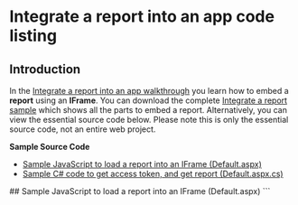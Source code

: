 <properties
   pageTitle="Integrate a Power BI report into an app code listing"
   description="Walkthrough to Integrate a report into an app - Load a report into an IFrame"
   services="powerbi"
   documentationCenter=""
   authors="guyinacube"
   manager="erikre"
   backup=""
   editor=""
   tags=""
   qualityFocus="monitoring"
   qualityDate=""/>

<tags
   ms.service="powerbi"
   ms.devlang="NA"
   ms.topic="get-started-article"
   ms.tgt_pltfrm="NA"
   ms.workload="powerbi"
   ms.date="12/07/2016"
   ms.author="asaxton"/>

# Integrate a report into an app code listing

## Introduction

In the [Integrate a report into an app walkthrough](powerbi-developer-integrate-report.md) you learn how to embed a **report** using an **IFrame**. You can download the complete [Integrate a report sample](https://github.com/Microsoft/PowerBI-CSharp/tree/master/samples/webforms/integrate-report-web-app) which shows all the parts to embed a report. Alternatively, you can view the essential source code below. Please note this is only the essential source code, not an entire web project.

**Sample Source Code**

- [Sample JavaScript to load a report into an IFrame (Default.aspx)](#default-aspx)
- [Sample C# code to get access token, and get report (Default.aspx.cs)](#default-code)

<a name="default-aspx"/>
## Sample JavaScript to load a report into an IFrame (Default.aspx)
```
<asp:Content ID="BodyContent" ContentPlaceHolderID="MainContent" runat="server">
    <script type="text/javascript">

        //This code is for sample purposes only.

        //Configure IFrame for the Report after you have an Access Token. See Default.aspx.cs to learn how to get an Access Token
        window.onload = function () {
            if ("" != document.getElementById('MainContent_accessToken').value)
            {
                var iframe = document.getElementById('iFrameEmbedReport');

                // To load a Report do the following:
                // Set the IFrame source to the EmbedUrl from the Get Reports operation
                iframe.src = document.getElementById('MainContent_ReportEmbedUrl').value;

                // Add an onload handler to submit the access token
                iframe.onload = postActionLoadReport;
            }
        };

        // Post the access token to the IFrame
        function postActionLoadReport() {

            // Construct the push message structure
            // this structure also supports setting the reportId, groupId, height, and width.
            // when using a report in a group, you must provide the groupId on the iFrame SRC
            var m = {
                action: "loadReport",
                accessToken: document.getElementById('MainContent_accessToken').value
            };
            message = JSON.stringify(m);

            // push the message.
            iframe = document.getElementById('iFrameEmbedReport');
            iframe.contentWindow.postMessage(message, "*");;
        }

    </script>
    <asp:HiddenField ID="accessToken" runat="server" />
    <asp:Button ID="getReportButton" runat="server" OnClick="getReportButton_Click" Text="Get Report" />  

    <table>
        <tr><td>Report Embed URL</td> <td><asp:Textbox ID="ReportEmbedUrl" runat="server" Width="900px"></asp:Textbox></td></tr>

        <tr><td>Report</td><td></td></tr>
        <tr><td></td><td>
            <iframe ID="iFrameEmbedReport" height="500px" width="900px"></iframe>
        </td></tr>   
    </table>
</asp:Content>

```

<a name="default-code"/>
## Sample C# code to get access token, and get report (Default.aspx.cs)
```
public partial class _Default : Page
{
    string baseUri = "https://api.powerbi.com/beta/myorg/";

    protected void Page_Load(object sender, EventArgs e)
    {

        //Need an Authorization Code from Azure AD before you can get an access token to be able to call Power BI operations
        //You get the Authorization Code when you click Get Report (see below).
        //After you call AcquireAuthorizationCode(), Azure AD redirects back to this page with an Authorization Code.
        if (Request.Params.Get("code") != null)
        {
            //After you get an AccessToken, you can call Power BI API operations such as Get Report
            Session["AccessToken"] = GetAccessToken(
                Request.Params.GetValues("code")[0],
                Settings.Default.ClientID,
                Settings.Default.ClientSecret,
                Settings.Default.RedirectUri);

            //Redirect again to get rid of code=
            Response.Redirect("/Default.aspx");
        }

        //After the redirect above to get rid of code=, Session["authResult"] does not equal null, which means you have an
        //Access Token. With the Acccess Token, you can call the Power BI Get Reports operation. Get Reports returns information
        //about a Report, not the actual Report visual. You get the Report visual later with some JavaScript. See postActionLoadReport()
        //in Default.aspx.
        if (Session["AccessToken"] != null)            
        {
            //You need the Access Token in an HTML element so that the JavaScript can load a Report visual into an IFrame.
            //Without the Access Token, you can not access the Report visual.
            accessToken.Value = Session["AccessToken"].ToString();

            //In this sample, you get the first Report. In a production app, you would create a more robost
            //solution

            //Get first report.
            GetReport(0);
        }
    }

    protected void getReportButton_Click(object sender, EventArgs e)
    {
        //You need an Authorization Code from Azure AD so that you can get an Access Token
        //Values are hard-coded for sample purposes.
        GetAuthorizationCode();
    }


    //Get a Report. In this sample, you get the first Report.
    protected void GetReport(int index)
    {
        //Configure Reports request
        System.Net.WebRequest request = System.Net.WebRequest.Create(
            String.Format("{0}/Reports",
            baseUri)) as System.Net.HttpWebRequest;

        request.Method = "GET";
        request.ContentLength = 0;
        request.Headers.Add("Authorization", String.Format("Bearer {0}", accessToken.Value));

        //Get Reports response from request.GetResponse()
        using (var response = request.GetResponse() as System.Net.HttpWebResponse)
        {
            //Get reader from response stream
            using (var reader = new System.IO.StreamReader(response.GetResponseStream()))
            {
                //Deserialize JSON string
                PBIReports Reports = JsonConvert.DeserializeObject<PBIReports>(reader.ReadToEnd());

                //Sample assumes at least one Report.
                //You could write an app that lists all Reports
                if (Reports.value.Length > 0)
                    ReportEmbedUrl.Text = Reports.value[index].embedUrl;
            }
        }
    }

    public void GetAuthorizationCode()
    {
        //NOTE: Values are hard-coded for sample purposes.
        //Create a query string
        //Create a sign-in NameValueCollection for query string
        var @params = new NameValueCollection
        {
            //Azure AD will return an authorization code.
            {"response_type", "code"},

            //Client ID is used by the application to identify themselves to the users that they are requesting permissions from.
            //You get the client id when you register your Azure app.
            {"client_id", Settings.Default.ClientID},

            //Resource uri to the Power BI resource to be authorized
            //The resource uri is hard-coded for sample purposes
            {"resource", "https://analysis.windows.net/powerbi/api"},

            //After app authenticates, Azure AD will redirect back to the web app. In this sample, Azure AD redirects back
            //to Default page (Default.aspx).
            { "redirect_uri", Settings.Default.RedirectUri}
        };

        //Create sign-in query string
        var queryString = HttpUtility.ParseQueryString(string.Empty);
        queryString.Add(@params);

        //Redirect to Azure AD Authority
        //  Authority Uri is an Azure resource that takes a client id and client secret to get an Access token
        //  QueryString contains
        //      response_type of "code"
        //      client_id that identifies your app in Azure AD
        //      resource which is the Power BI API resource to be authorized
        //      redirect_uri which is the uri that Azure AD will redirect back to after it authenticates

        //Redirect to Azure AD to get an authorization code
        Response.Redirect(String.Format("https://login.windows.net/common/oauth2/authorize?{0}", queryString));
    }

    public string GetAccessToken(string authorizationCode, string clientID, string clientSecret, string redirectUri)
    {
        //Redirect uri must match the redirect_uri used when requesting Authorization code.
        //Note: If you use a redirect back to Default, as in this sample, you need to add a forward slash
        //such as http://localhost:13526/

        // Get auth token from auth code       
        TokenCache TC = new TokenCache();

        //Values are hard-coded for sample purposes
        string authority = "https://login.windows.net/common/oauth2/authorize";
        AuthenticationContext AC = new AuthenticationContext(authority, TC);
        ClientCredential cc = new ClientCredential(clientID, clientSecret);

        //Set token from authentication result
        return AC.AcquireTokenByAuthorizationCode(
            authorizationCode,
            new Uri(redirectUri), cc).AccessToken;
    }
}

//Power BI Reports used to deserialize the Get Reports response.
public class PBIReports
{
    public PBIReport[] value { get; set; }
}
public class PBIReport
{
    public string id { get; set; }
    public string name { get; set; }
    public string webUrl { get; set; }
    public string embedUrl { get; set; }
}
```

## See also

[Integrate a report into an app walkthrough](powerbi-developer-integrate-report.md)  
More questions? [Try the Power BI Community](http://community.powerbi.com/)
